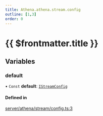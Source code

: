 ```yaml
---
title: Athena.athena.stream.config
outline: [1,3]
order: 0
---
```


# {{ $frontmatter.title }}


## Variables

### default

• `Const` **default**: [`IStreamConfig`](../interfaces/shared_interfaces_iStream_IStreamConfig.md)

#### Defined in

[server/athena/stream/config.ts:3](https://github.com/Stuyk/altv-athena/blob/16c490d/src/core/server/athena/stream/config.ts#L3)
